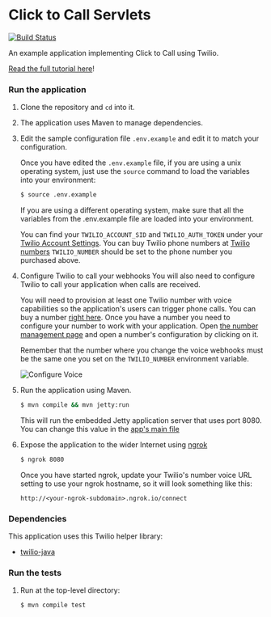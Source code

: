 # Click to Call Servlets
[![Build Status](https://travis-ci.org/TwilioDevEd/clicktocall-servlets.svg?branch=master)](https://travis-ci.org/TwilioDevEd/clicktocall-servlets)

An example application implementing Click to Call using Twilio.

[Read the full tutorial here](https://www.twilio.com/docs/tutorials/walkthrough/click-to-call/java/servlets)!

### Run the application

1. Clone the repository and `cd` into it.
1. The application uses Maven to manage dependencies.
1. Edit the sample configuration file `.env.example` and edit it to match your configuration.

   Once you have edited the `.env.example` file, if you are using a unix operating system,
   just use the `source` command to load the variables into your environment:

   ```bash
   $ source .env.example
   ```

   If you are using a different operating system, make sure that all the
   variables from the .env.example file are loaded into your environment.

   You can find your `TWILIO_ACCOUNT_SID` and `TWILIO_AUTH_TOKEN` under
   your
   [Twilio Account Settings](//www.twilio.com/user/account/settings).
   You can buy Twilio phone numbers at [Twilio numbers](//www.twilio.com/user/account/phone-numbers/search)
   `TWILIO_NUMBER` should be set to the phone number you purchased above.

1. Configure Twilio to call your webhooks
   You will also need to configure Twilio to call your application when calls are received.

   You will need to provision at least one Twilio number with voice capabilities
   so the application's users can trigger phone calls. You can buy a number [right
   here](//www.twilio.com/user/account/phone-numbers/search). Once you have
   a number you need to configure your number to work with your application. Open
   [the number management page](//www.twilio.com/user/account/phone-numbers/incoming)
   and open a number's configuration by clicking on it.

   Remember that the number where you change the voice webhooks must be the same one you set on
   the `TWILIO_NUMBER` environment variable.

   ![Configure Voice](http://howtodocs.s3.amazonaws.com/twilio-number-config-all-med.gif)

1. Run the application using Maven.

   ```bash
   $ mvn compile && mvn jetty:run
   ```
   This will run the embedded Jetty application server that uses port 8080. You can change this value
   in the [app's main file](//github.com/TwilioDevEd/clicktocall-servlets/blob/master/src/main/java/com/twilio/clicktocall/App.java)
1. Expose the application to the wider Internet using [ngrok](https://ngrok.com/)

   ```bash
   $ ngrok 8080
   ```
   Once you have started ngrok, update your Twilio's number voice URL
   setting to use your ngrok hostname, so it will look something like
   this:

   ```
   http://<your-ngrok-subdomain>.ngrok.io/connect
   ```

### Dependencies

This application uses this Twilio helper library:
* [twilio-java](//github.com/twilio/twilio-java)

### Run the tests

1. Run at the top-level directory:

   ```bash
   $ mvn compile test
   ```
